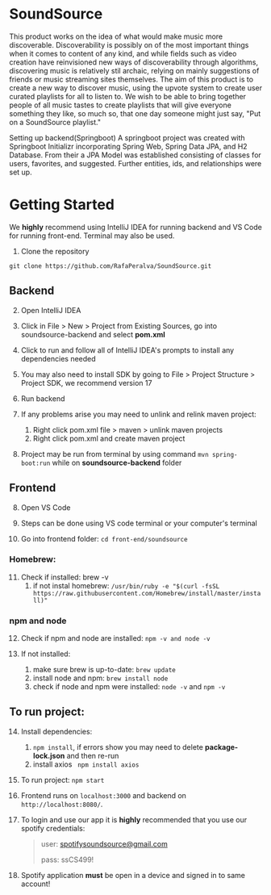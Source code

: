# SoundSource

This product works on the idea of what would make music more discoverable.
Discoverability is possibly on of the most important things when it comes to content of any kind,
and while fields such as video creation have reinvisioned new ways of discoverability through algorithms,
discovering music is relatively stil archaic, relying on mainly suggestions of friends or music streaming
sites themselves. The aim of this product is to create a new way to discover music, using the upvote system
to create user curated playlists for all to listen to. We wish to be able to bring together people of all
music tastes to create playlists that will give everyone something they like, so much so, that one day
someone might just say, "Put on a SoundSource playlist."

Setting up backend(Springboot)
A springboot project was created with Springboot Initializr incorporating Spring Web, Spring Data JPA, and H2 Database. From their a JPA Model was established consisting of classes for users, favorites, and suggested. Further entities, ids, and relationships were set up.

# Getting Started

We **highly** recommend using IntelliJ IDEA for running backend and VS Code for running front-end.
Terminal may also be used.

1. Clone the repository

`git clone https://github.com/RafaPeralva/SoundSource.git`

## Backend

2. Open IntelliJ IDEA

3. Click in File > New > Project from Existing Sources, go into soundsource-backend and select **pom.xml**

4. Click to run and follow all of IntelliJ IDEA's prompts to install any dependencies needed

5. You may also need to install SDK by going to File > Project Structure > Project SDK, we recommend version 17

6. Run backend

7. If any problems arise you may need to unlink and relink maven project:

   1. Right click pom.xml file > maven > unlink maven projects
   2. Right click pom.xml and create maven project

8. Project may be run from terminal by using command `mvn spring-boot:run` while on **soundsource-backend** folder

## Frontend

8. Open VS Code

9. Steps can be done using VS code terminal or your computer's terminal

10. Go into frontend folder: `cd front-end/soundsource`

### Homebrew:

11. Check if installed: brew -v
    1. if not instal homebrew: `/usr/bin/ruby -e "$(curl -fsSL https://raw.githubusercontent.com/Homebrew/install/master/install)"`

### npm and node

12. Check if npm and node are installed: `npm -v and node -v`

13. If not installed:
    1. make sure brew is up-to-date: `brew update`
    2. install node and npm: `brew install node`
    3. check if node and npm were installed: `node -v` and `npm -v`

## To run project:

14. Install dependencies:

    1. `npm install`, if errors show you may need to delete **package-lock.json** and then re-run
    2. install axios ` npm install axios`

15. To run project: `npm start`

16. Frontend runs on `localhost:3000` and backend on `http://localhost:8080/`.

17. To login and use our app it is **highly** recommended that you use our spotify credentials:

    > user: spotifysoundsource@gmail.com
    >
    > pass: ssCS499!

18. Spotify application **must** be open in a device and signed in to same account!
